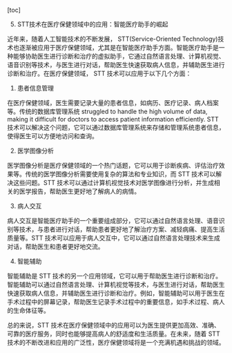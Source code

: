 
[toc]                    
                
                
5. STT技术在医疗保健领域中的应用：智能医疗助手的崛起

近年来，随着人工智能技术的不断发展， STT(Service-Oriented Technology)技术也逐渐被应用于医疗保健领域，尤其是在智能医疗助手方面。智能医疗助手是一种能够协助医生进行诊断和治疗的虚拟助手，它通过自然语言处理、计算机视觉、语音识别等技术，与医生进行对话，帮助医生快速获取病人信息，并辅助医生进行诊断和治疗。在医疗保健领域， STT 技术可以应用于以下几个方面：

1. 患者信息管理

在医疗保健领域，医生需要记录大量的患者信息，如病历、医疗记录、病人档案等。传统的数据库管理系统 struggled to handle the high volume of data, making it difficult for doctors to access patient information efficiently. STT 技术可以解决这个问题，它可以通过数据库管理系统来存储和管理系统患者信息，使得医生可以方便地访问和查询。

2. 医学图像分析

医学图像分析是医疗保健领域的一个热门话题，它可以用于诊断疾病、评估治疗效果等。传统的医学图像分析需要使用复杂的算法和专业知识，而 STT 技术可以解决这些问题。STT 技术可以通过计算机视觉技术对医学图像进行分析，并生成相关的医学报告，帮助医生更好地了解病人的病情。

3. 病人交互

病人交互是智能医疗助手的一个重要组成部分，它可以通过自然语言处理、语音识别等技术，与患者进行对话，帮助患者更好地了解治疗方案、减轻病痛、提高生活质量等。STT 技术可以应用于病人交互中，它可以通过自然语言处理技术来生成对话，帮助医生和患者更好地交流。

4. 智能辅助

智能辅助是 STT 技术的另一个应用领域，它可以用于帮助医生进行诊断和治疗。智能辅助可以通过自然语言处理、计算机视觉等技术，与医生进行对话，帮助医生快速获取病人信息，并辅助医生进行诊断和治疗。例如，智能辅助可以用于医生在手术过程中的屏幕记录，帮助医生记录手术过程中的重要信息，如手术过程、病人的生命体征等。

总的来说，STT 技术在医疗保健领域中的应用可以为医生提供更加高效、准确、可靠的医疗服务，同时也能够提高病人的舒适度和生活质量。在未来，随着 STT 技术的不断改进和应用的广泛性，医疗保健领域将是一个充满机遇和挑战的领域。

